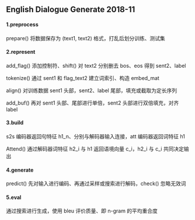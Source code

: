 ## English Dialogue Generate 2018-11

#### 1.preprocess

prepare() 将数据保存为 (text1, text2) 格式，打乱后划分训练、测试集

#### 2.represent

add_flag() 添加控制符、shift() 对 text2 分别删去 bos、eos 得到 sent2、label

tokenize() 通过 sent1 和 flag_text2 建立词索引、构造 embed_mat

align() 对训练数据 sent1 头部，sent2、label 尾部，填充或截取为定长序列

add_buf() 再对 sent1 头部、尾部进行单倍，sent2 头部进行双倍填充，对齐 label

#### 3.build

s2s 编码器返回句特征 h1_n、分别与解码器输入连接，att 编码器返回词特征 h1

Attend() 通过解码器词特征 h2_i 与 h1 返回语境向量 c_i，h2_i 与 c_i 共同决定输出

#### 4.generate

predict() 先对输入进行编码、再通过采样或搜索进行解码，check() 忽略无效词

#### 5.eval

通过搜索进行生成，使用 bleu 评价质量、即 n-gram 的平均重合度